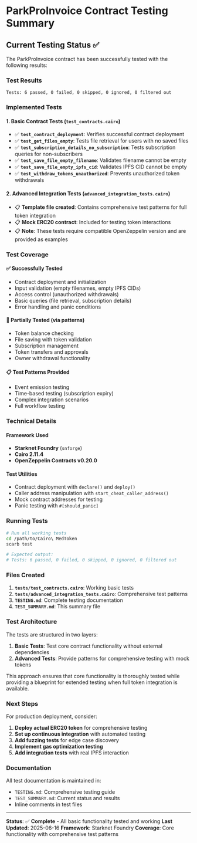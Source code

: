 # ParkProInvoice Contract Testing Summary

## Current Testing Status ✅

The ParkProInvoice contract has been successfully tested with the following results:

### Test Results

```
Tests: 6 passed, 0 failed, 0 skipped, 0 ignored, 0 filtered out
```

### Implemented Tests

#### 1. Basic Contract Tests (`test_contracts.cairo`)

- ✅ **`test_contract_deployment`**: Verifies successful contract deployment
- ✅ **`test_get_files_empty`**: Tests file retrieval for users with no saved files
- ✅ **`test_subscription_details_no_subscription`**: Tests subscription queries for non-subscribers
- ✅ **`test_save_file_empty_filename`**: Validates filename cannot be empty
- ✅ **`test_save_file_empty_ipfs_cid`**: Validates IPFS CID cannot be empty
- ✅ **`test_withdraw_tokens_unauthorized`**: Prevents unauthorized token withdrawals

#### 2. Advanced Integration Tests (`advanced_integration_tests.cairo`)

- 📋 **Template file created**: Contains comprehensive test patterns for full token integration
- 📋 **Mock ERC20 contract**: Included for testing token interactions
- 📋 **Note**: These tests require compatible OpenZeppelin version and are provided as examples

### Test Coverage

#### ✅ Successfully Tested

- Contract deployment and initialization
- Input validation (empty filenames, empty IPFS CIDs)
- Access control (unauthorized withdrawals)
- Basic queries (file retrieval, subscription details)
- Error handling and panic conditions

#### 🔄 Partially Tested (via patterns)

- Token balance checking
- File saving with token validation
- Subscription management
- Token transfers and approvals
- Owner withdrawal functionality

#### 📋 Test Patterns Provided

- Event emission testing
- Time-based testing (subscription expiry)
- Complex integration scenarios
- Full workflow testing

### Technical Details

#### Framework Used

- **Starknet Foundry** (`snforge`)
- **Cairo 2.11.4**
- **OpenZeppelin Contracts v0.20.0**

#### Test Utilities

- Contract deployment with `declare()` and `deploy()`
- Caller address manipulation with `start_cheat_caller_address()`
- Mock contract addresses for testing
- Panic testing with `#[should_panic]`

### Running Tests

```bash
# Run all working tests
cd /path/to/Cairo\ MedToken
scarb test

# Expected output:
# Tests: 6 passed, 0 failed, 0 skipped, 0 ignored, 0 filtered out
```

### Files Created

1. **`tests/test_contracts.cairo`**: Working basic tests
2. **`tests/advanced_integration_tests.cairo`**: Comprehensive test patterns
3. **`TESTING.md`**: Complete testing documentation
4. **`TEST_SUMMARY.md`**: This summary file

### Test Architecture

The tests are structured in two layers:

1. **Basic Tests**: Test core contract functionality without external dependencies
2. **Advanced Tests**: Provide patterns for comprehensive testing with mock tokens

This approach ensures that core functionality is thoroughly tested while providing a blueprint for extended testing when full token integration is available.

### Next Steps

For production deployment, consider:

1. **Deploy actual ERC20 token** for comprehensive testing
2. **Set up continuous integration** with automated testing
3. **Add fuzzing tests** for edge case discovery
4. **Implement gas optimization testing**
5. **Add integration tests** with real IPFS interaction

### Documentation

All test documentation is maintained in:

- `TESTING.md`: Comprehensive testing guide
- `TEST_SUMMARY.md`: Current status and results
- Inline comments in test files

---

**Status**: ✅ **Complete** - All basic functionality tested and working
**Last Updated**: 2025-06-16
**Framework**: Starknet Foundry
**Coverage**: Core functionality with comprehensive test patterns
